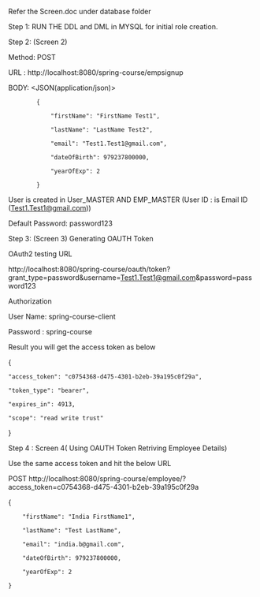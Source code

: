 Refer the Screen.doc under database folder


Step 1: RUN THE DDL and DML in MYSQL for initial role creation.


Step 2: (Screen 2)

Method: POST

URL : http://localhost:8080/spring-course/empsignup

BODY: <RAW> <JSON(application/json)>

			{

				"firstName": "FirstName Test1",

				"lastName": "LastName Test2",

				"email": "Test1.Test1@gmail.com",

				"dateOfBirth": 979237800000,

				"yearOfExp": 2

			}


User is created in User_MASTER AND EMP_MASTER (User ID : is Email ID (Test1.Test1@gmail.com))

Default Password: password123

Step 3: (Screen 3) Generating OAUTH Token

OAuth2 testing URL

http://localhost:8080/spring-course/oauth/token?grant_type=password&username=Test1.Test1@gmail.com&password=password123


Authorization

User Name: spring-course-client

Password : spring-course

Result you will get the access token as below

{

    "access_token": "c0754368-d475-4301-b2eb-39a195c0f29a",

    "token_type": "bearer",

    "expires_in": 4913,

    "scope": "read write trust"

}

Step 4 : Screen 4( Using OAUTH Token Retriving Employee Details)


Use the same access token and hit the below URL


POST http://localhost:8080/spring-course/employee/?access_token=c0754368-d475-4301-b2eb-39a195c0f29a

  {

        "firstName": "India FirstName1",

        "lastName": "Test LastName",

        "email": "india.b@gmail.com",

        "dateOfBirth": 979237800000,

        "yearOfExp": 2

    }



